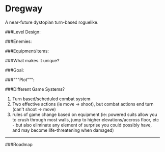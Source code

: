 # Dregway

A near-future dystopian turn-based roguelike.


###Level Design:

###Enemies:

###Equipment/items:

###What makes it unique?

###Goal:

###"""Plot""":

###Different Game Systems?
1. Turn based/scheduled combat system
2. Two effective actions (ie move -> shoot), but combat actions end turn (can't shoot -> move)
3. rules of game change based on equipment (ie: powered suits allow you to crush through most walls, jump to higher elevations/accross floor, etc - but also eliminate any element of surprise you could possibly have, and may become life-threatening when damaged)

---

###Roadmap
